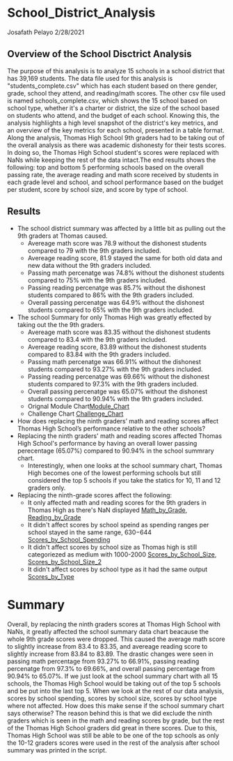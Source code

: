 # School_District_Analysis
Josafath Pelayo
2/28/2021

## Overview of the School Disctrict Analysis
The purpose of this analysis is to analyze 15 schools in a school district that has 39,169 students. The data file used for this analysis is "students_complete.csv" which has each student based on there gender, grade, school they attend, and reading/math scores. The other csv file used is named schools_complete.csv, which shows the 15 school based on school type, whether it's a charter or district, the size of the school based on students who attend, and the budget of each school. Knowing this, the analysis highliights a high level snapshot of the district's key metrics, and an overview of the key metrics for each school, presented in a table format. Along the analysis, Thomas High School 9th graders had to be taking out of the overall analysis as there was academic dishonesty for their tests scores. In doing so, the Thomas High School student's scores were replaced with NaNs while keeping the rest of the data intact.The end results shows the following: top and bottom 5 performing schools based on the overall passing rate, the average reading and math score received by students in each grade level and school, and school performance based on the budget per student, score by school size, and score by type of school.


## Results
- The school district summary was affected by a little bit as pulling out the 9th  graders at Thomas caused.
    - Avereage math score was 78.9 without the dishonest students compared to 79 with the 9th graders included.
    - Avereage reading score, 81.9 stayed the same for both old data and new data without the 9th graders included.
    - Passing math percenatge was 74.8% without the dishonest students compared to 75% with the 9th graders included.
    - Passing reading percenatge was 85.7% without the dishonest students compared to 86% with the 9th graders included.
    - Overall passing percenatge was 64.9% without the dishonest students compared to 65% with the 9th graders included.
- The school Summary for only Thomas High  was greatly effected by taking out the the 9th graders. 
    - Avereage math score was 83.35 without the dishonest students compared to 83.4 with the 9th graders included.
    - Avereage reading score, 83.89 without the dishonest students compared to 83.84 with the 9th graders included.
    - Passing math percenatge was 66.91% without the dishonest students compared to 93.27% with the 9th graders included.
    - Passing reading percenatge was 69.66% without the dishonest students compared to 97.3% with the 9th graders included.
    - Overall passing percenatge was 65.07% without the dishonest students compared to 90.94% with the 9th graders included.
    - Orignal Module Chart[Module_Chart](https://github.com/josafathpelayo/School_District_Analysis/blob/main/Pictures/School_summary_module.png)
    - Challenge Chart [Challenge_Chart](https://github.com/josafathpelayo/School_District_Analysis/blob/main/Pictures/School_summary_Challenge.png)
- How does replacing the ninth graders’ math and reading scores affect Thomas High School’s performance relative to the other schools?
- Replacing the ninth graders' math and reading scores affected Thomas High School's performance by having an overall lower passing perecentage (65.07%) compared to 90.94% in the school summrary chart. 
    - Interestingly, when one looks at the school summary chart, Thomas High becomes one of the lowest performing schools but still considered the top 5 schools if you take the statics for 10, 11 and 12 graders only. 
- Replacing the ninth-grade scores affect the following:
    - It only affected math and reading scores for the 9th graders in Thomas High as there's NaN displayed [Math_by_Grade](https://github.com/josafathpelayo/School_District_Analysis/blob/main/Pictures/math_score_by_grade_challenge.png), [Reading_by_Grade](https://github.com/josafathpelayo/School_District_Analysis/blob/main/Pictures/reading_score_by_grade_challenge.png)
    - It didn't affect scores by school speind as spending ranges per school stayed in the same range, $630-$644 [Scores_by_School_Spending](https://github.com/josafathpelayo/School_District_Analysis/blob/main/Pictures/scores_by_spending_challenge.png)
    - It didn't affect scores by school size as Thomas high is still categoriezed as medium with 1000-2000 [Scores_by_School_Size](https://github.com/josafathpelayo/School_District_Analysis/blob/main/Pictures/score_by_school_size.png), [Scores_by_School_Size_2](https://github.com/josafathpelayo/School_District_Analysis/blob/main/Pictures/score_by_school_size_2.png)
    - It didn't affect scores by school type as it had the same output [Scores_by_Type](https://github.com/josafathpelayo/School_District_Analysis/blob/main/Pictures/scores_by_school_type.png)
# Summary
Overall, by replacing the ninth graders scores at Thomas High School with NaNs, it greatly affected the school summary data chart beacause the whole 9th grade scores were dropped. This caused the average math score to slightly increase from 83.4 to 83.35, and avereage reading score to slightly increase from 83.84 to 83.89. The drastic changes were seen in passing math percentage from 93.27% to 66.91%, passing reading percenatge from 97.3% to 69.66%, and overall passing percentage from 90.94% to 65.07%. If we just look at the school summary chart with all 15 schools, the Thomas High School would be taking out of the top 5 schools and be put into the last top 5. When we look at the rest of our data analysis, scores by school spending, scores by school size, scores by school type where not affected. How does this make sense if the school summary chart says otherwise? The reason behind this is that we did exclude the ninth graders which is seen in the math and reading scores by grade, but the rest of the Thomas High School graders did great in there scores. Due to this, Thomas High School was still be able to be one of the top schools as only the 10-12 graders scores were used in the rest of the analysis after school summary was printed in the script. 
